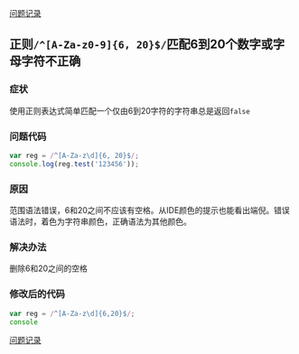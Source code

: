 [问题记录](../README.md)


## 正则```/^[A-Za-z0-9]{6, 20}$/```匹配6到20个数字或字母字符不正确

### 症状

使用正则表达式简单匹配一个仅由6到20字符的字符串总是返回```false```

### 问题代码

```js
var reg = /^[A-Za-z\d]{6, 20}$/;
console.log(reg.test('123456'));
```

### 原因

范围语法错误，6和20之间不应该有空格。从IDE颜色的提示也能看出端倪。错误语法时，着色为字符串颜色，正确语法为其他颜色。

### 解决办法

删除6和20之间的空格

### 修改后的代码

```js
var reg = /^[A-Za-z\d]{6,20}$/;
console
```


[问题记录](../README.md)